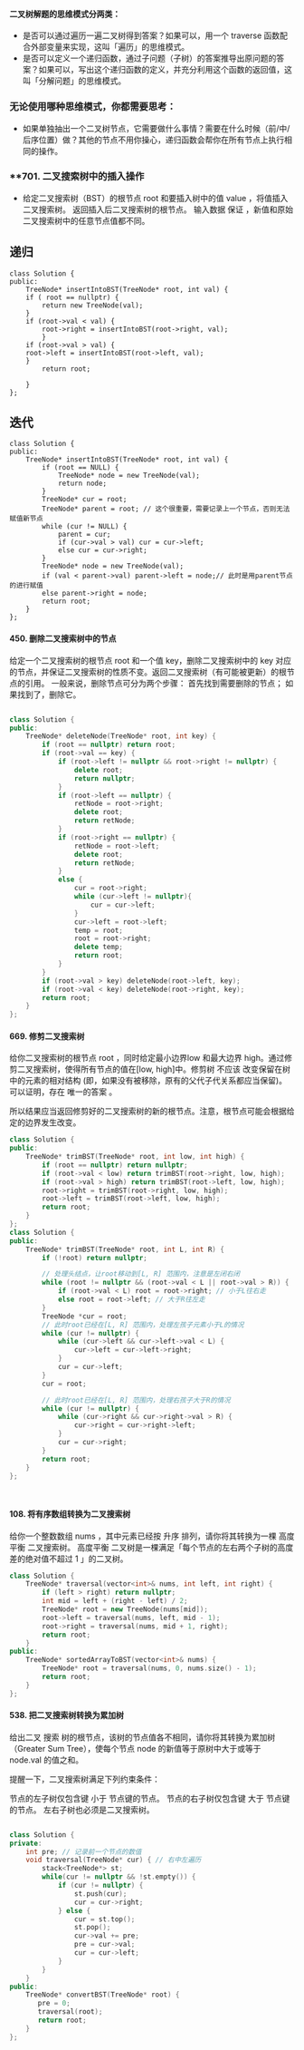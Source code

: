 
#### 二叉树解题的思维模式分两类：

* 是否可以通过遍历一遍二叉树得到答案？如果可以，用一个 traverse 函数配合外部变量来实现，这叫「遍历」的思维模式。 
* 是否可以定义一个递归函数，通过子问题（子树）的答案推导出原问题的答案？如果可以，写出这个递归函数的定义，并充分利用这个函数的返回值，这叫「分解问题」的思维模式。

### 无论使用哪种思维模式，你都需要思考：
* 如果单独抽出一个二叉树节点，它需要做什么事情？需要在什么时候（前/中/后序位置）做？其他的节点不用你操心，递归函数会帮你在所有节点上执行相同的操作。

### **701. 二叉搜索树中的插入操作
* 给定二叉搜索树（BST）的根节点 root 和要插入树中的值 value ，将值插入二叉搜索树。 返回插入后二叉搜索树的根节点。 输入数据 保证 ，新值和原始二叉搜索树中的任意节点值都不同。

## 递归
```
class Solution {
public:
    TreeNode* insertIntoBST(TreeNode* root, int val) {
    if ( root == nullptr) {
        return new TreeNode(val);
    }
    if (root->val < val) {
        root->right = insertIntoBST(root->right, val);
        }
    if (root->val > val) {
    root->left = insertIntoBST(root->left, val);
    }
        return root;

    }
};
```
## 迭代
```
class Solution {
public:
    TreeNode* insertIntoBST(TreeNode* root, int val) {
        if (root == NULL) {
            TreeNode* node = new TreeNode(val);
            return node;
        }
        TreeNode* cur = root;
        TreeNode* parent = root; // 这个很重要，需要记录上一个节点，否则无法赋值新节点
        while (cur != NULL) {
            parent = cur;
            if (cur->val > val) cur = cur->left;
            else cur = cur->right;
        }
        TreeNode* node = new TreeNode(val);
        if (val < parent->val) parent->left = node;// 此时是用parent节点的进行赋值
        else parent->right = node;
        return root;
    }
};
```
#### 450. 删除二叉搜索树中的节点
给定一个二叉搜索树的根节点 root 和一个值 key，删除二叉搜索树中的 key 对应的节点，并保证二叉搜索树的性质不变。返回二叉搜索树（有可能被更新）的根节点的引用。
一般来说，删除节点可分为两个步骤：
首先找到需要删除的节点；
如果找到了，删除它。
```c++

class Solution {
public:
    TreeNode* deleteNode(TreeNode* root, int key) {
        if (root == nullptr) return root;
        if (root->val == key) {
            if (root->left != nullptr && root->right != nullptr) {
                delete root;
                return nullptr;
            }
            if (root->left == nullptr) {
                retNode = root->right;
                delete root;
                return retNode;
            }
            if (root->right == nullptr) {
                retNode = root->left;
                delete root;
                return retNode;
            }
            else {
                cur = root->right;
                while (cur->left != nullptr){
                    cur = cur->left;
                }
                cur->left = root->left;
                temp = root;
                root = root->right;
                delete temp;
                return root;
            }
        }
        if (root->val > key) deleteNode(root->left, key);
        if (root->val < key) deleteNode(root->right, key);
        return root;
    }
};

```
#### 669. 修剪二叉搜索树
给你二叉搜索树的根节点 root ，同时给定最小边界low 和最大边界 high。通过修剪二叉搜索树，使得所有节点的值在[low, high]中。修剪树 不应该 改变保留在树中的元素的相对结构 (即，如果没有被移除，原有的父代子代关系都应当保留)。 可以证明，存在 唯一的答案 。

所以结果应当返回修剪好的二叉搜索树的新的根节点。注意，根节点可能会根据给定的边界发生改变。
```c++
class Solution {
public:
    TreeNode* trimBST(TreeNode* root, int low, int high) {
        if (root == nullptr) return nullptr;
        if (root->val < low) return trimBST(root->right, low, high);
        if (root->val > high) return trimBST(root->left, low, high);
        root->right = trimBST(root->right, low, high);
        root->left = trimBST(root->left, low, high);
        return root;
    }
};
class Solution {
public:
    TreeNode* trimBST(TreeNode* root, int L, int R) {
        if (!root) return nullptr;

        // 处理头结点，让root移动到[L, R] 范围内，注意是左闭右闭
        while (root != nullptr && (root->val < L || root->val > R)) {
            if (root->val < L) root = root->right; // 小于L往右走
            else root = root->left; // 大于R往左走
        }
        TreeNode *cur = root;
        // 此时root已经在[L, R] 范围内，处理左孩子元素小于L的情况
        while (cur != nullptr) {
            while (cur->left && cur->left->val < L) {
                cur->left = cur->left->right;
            }
            cur = cur->left;
        }
        cur = root;

        // 此时root已经在[L, R] 范围内，处理右孩子大于R的情况
        while (cur != nullptr) {
            while (cur->right && cur->right->val > R) {
                cur->right = cur->right->left;
            }
            cur = cur->right;
        }
        return root;
    }
};

    
```
#### 108. 将有序数组转换为二叉搜索树
给你一个整数数组 nums ，其中元素已经按 升序 排列，请你将其转换为一棵 高度平衡 二叉搜索树。
高度平衡 二叉树是一棵满足「每个节点的左右两个子树的高度差的绝对值不超过 1 」的二叉树。
```c++
class Solution {
    TreeNode* traversal(vector<int>& nums, int left, int right) {
        if (left > right) return nullptr;
        int mid = left + (right - left) / 2;
        TreeNode* root = new TreeNode(nums[mid]);
        root->left = traversal(nums, left, mid - 1);
        root->right = traversal(nums, mid + 1, right);
        return root;
    }
public:
    TreeNode* sortedArrayToBST(vector<int>& nums) {
        TreeNode* root = traversal(nums, 0, nums.size() - 1);
        return root;
    }
};
```

#### 538. 把二叉搜索树转换为累加树
给出二叉 搜索 树的根节点，该树的节点值各不相同，请你将其转换为累加树（Greater Sum Tree），使每个节点 node 的新值等于原树中大于或等于 node.val 的值之和。

提醒一下，二叉搜索树满足下列约束条件：

节点的左子树仅包含键 小于 节点键的节点。
节点的右子树仅包含键 大于 节点键的节点。
左右子树也必须是二叉搜索树。
```c++

class Solution {
private:
    int pre; // 记录前一个节点的数值
    void traversal(TreeNode* cur) { // 右中左遍历
        stack<TreeNode*> st;
        while(cur != nullptr && !st.empty()) {
            if (cur != nullptr) {
                st.push(cur);
                cur = cur->right;
            } else {
                cur = st.top();
                st.pop();
                cur->val += pre;
                pre = cur->val;
                cur = cur->left;
            }
        }
    }
public:
    TreeNode* convertBST(TreeNode* root) {
       pre = 0;
       traversal(root);
       return root;
    }
};
```